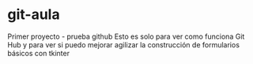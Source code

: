 # git-aula
Primer proyecto - prueba github
Esto es solo para ver como funciona Git Hub y para ver si puedo mejorar agilizar la construcción de formularios básicos con tkinter
